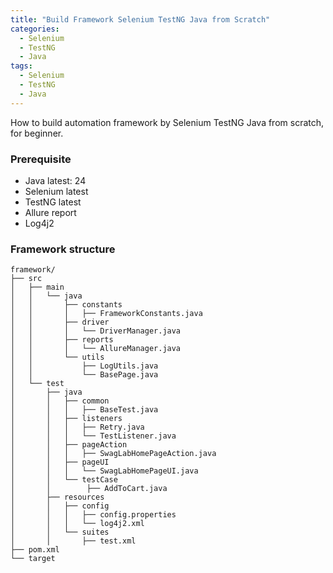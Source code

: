 ```yaml
---
title: "Build Framework Selenium TestNG Java from Scratch"
categories:
  - Selenium
  - TestNG
  - Java
tags:
  - Selenium
  - TestNG
  - Java
---
```

How to build automation framework by Selenium TestNG Java from scratch, for beginner.

### Prerequisite
* Java latest: 24
* Selenium latest
* TestNG latest
* Allure report
* Log4j2

### Framework structure
```
framework/
├── src
│   ├── main
│   │   └── java
│   │       ├── constants
│   │       │   ├── FrameworkConstants.java
│   │       ├── driver
│   │       │   └── DriverManager.java
│   │       ├── reports
│   │       │   └── AllureManager.java
│   │       └── utils
│   │           ├── LogUtils.java
│   │           └── BasePage.java
│   └── test
│       ├── java
│       │   ├── common
│       │   │   ├── BaseTest.java
│       │   ├── listeners
│       │   │   ├── Retry.java
│       │   │   └── TestListener.java
│       │   ├── pageAction
│       │   │   ├── SwagLabHomePageAction.java
│       │   ├── pageUI
│       │   │   └── SwagLabHomePageUI.java
│       │   └── testCase
│       │        ├── AddToCart.java
│       ├── resources
│       │   ├── config
│       │   │   ├── config.properties
│       │   │   └── log4j2.xml
│       │   └── suites
│       │       ├── test.xml
├── pom.xml
└── target
```
